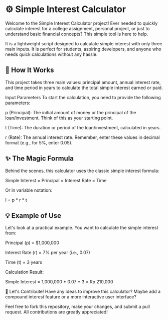 # ⚙️ Simple Interest Calculator
Welcome to the Simple Interest Calculator project! Ever needed to quickly calculate interest for a college assignment, personal project, or just to understand basic financial concepts? This simple tool is here to help.

It is a lightweight script designed to calculate simple interest with only three main inputs. It is perfect for students, aspiring developers, and anyone who needs quick calculations without any hassle.

## 🚀 How It Works
This project takes three main values: principal amount, annual interest rate, and time period in years to calculate the total simple interest earned or paid.

Input Parameters
To start the calculation, you need to provide the following parameters:

p (Principal): The initial amount of money or the principal of the loan/investment. Think of this as your starting point.

t (Time): The duration or period of the loan/investment, calculated in years.

r (Rate): The annual interest rate. Remember, enter these values in decimal format (e.g., for 5%, enter 0.05).

## ✨ The Magic Formula
Behind the scenes, this calculator uses the classic simple interest formula:

Simple Interest = Principal × Interest Rate × Time

Or in variable notation:

I = p * r * t

## 💡 Example of Use
Let's look at a practical example. You want to calculate the simple interest from:

Principal (p) = $1,000,000

Interest Rate (r) = 7% per year (i.e., 0.07)

Time (t) = 3 years

Calculation Result:

Simple Interest = 1,000,000 * 0.07 * 3 = Rp 210,000

🤝 Let's Contribute!
Have any ideas to improve this calculator? Maybe add a compound interest feature or a more interactive user interface?

Feel free to fork this repository, make your changes, and submit a pull request. All contributions are greatly appreciated!
